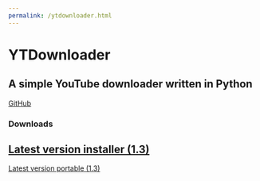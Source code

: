 ```yaml
---
permalink: /ytdownloader.html
---
```

# YTDownloader
## A simple YouTube downloader written in Python

[GitHub](https://github.com/GPGamer98/YTDownloader)
### Downloads
[Latest version installer (1.3)](https://github.com/GPGamer98/YTDownloader/releases/tag/v1.3)
-------------------------------------------
[Latest version portable (1.3)](https://github.com/GPGamer98/YTDownloader/releases/tag/v1.3Portable)
